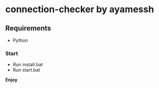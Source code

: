 # connection-checker by ayamessh

## Requirements

- Python

### Start

- Run install.bat
- Run start.bat


**Enjoy**